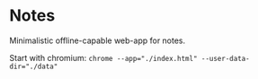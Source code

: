 # Notes

Minimalistic offline-capable web-app for notes.

Start with chromium:
`chrome --app="./index.html" --user-data-dir="./data"`

